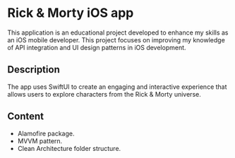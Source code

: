 #  Rick & Morty iOS app

This application is an educational project developed to enhance my skills as an iOS mobile developer. This project focuses on improving my knowledge of API integration and UI design patterns in iOS development.

## Description

The app uses SwiftUI to create an engaging and interactive experience that allows users to explore characters from the Rick & Morty universe.

## Content

- Alamofire package.
- MVVM pattern.
- Clean Architecture folder structure.
